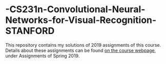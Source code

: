 # -CS231n-Convolutional-Neural-Networks-for-Visual-Recognition-STANFORD
This repository contains my solutions of 2019 assignments of this course.
Details about these assignments can be found [on the course webpage](http://cs231n.github.io/), under Assignments of Spring 2019.
